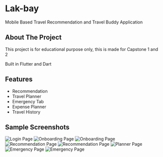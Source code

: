 # Lak-bay

Mobile Based Travel Recommendation and Travel Buddy Application

## About The Project

This project is for educational purpose only, this is made for Capstone 1 and 2

Built in Flutter and Dart

## Features
- Recommendation
- Travel Planner
- Emergency Tab
- Expense Planner
- Travel History

## Sample Screenshots
![Login Page](screenshots/login.jpg)
![Onboarding Page](screenshots/onboarding.jpg) ![Onboarding Page](screenshots/onboarding1.jpg)
![Recommendation Page](screenshots/recommendation1.jpg) ![Recommendation Page](screenshots/recommendation2.jpg) 
![Planner Page](screenshots/planner.jpg) 
![Emergency Page](screenshots/emergency1.jpg) ![Emergency Page](screenshots/emergency2.jpg) 
